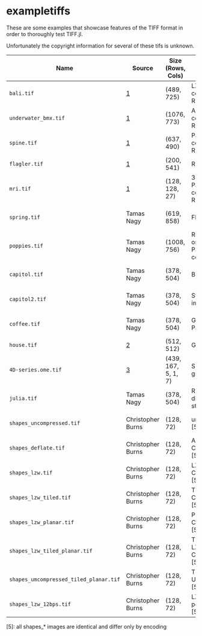 # exampletiffs

These are some examples that showcase features of the TIFF format in order
to thoroughly test TIFF.jl.

Unfortunately the copyright information for several of these tifs is
unknown.

| Name                                   | Source            | Size (Rows, Cols)   | Features                                | License                                                      |
|----------------------------------------|-------------------|---------------------|-----------------------------------------|--------------------------------------------------------------|
| `bali.tif`                             | [1]               | (489, 725)          | LZW compression, RGB                    | ?                                                            |
| `underwater_bmx.tif`                   | [1]               | (1076, 773)         | Adobe Deflate compression, RGB          | ?                                                            |
| `spine.tif`                            | [1]               | (637, 490)          | Packbits compression, RGB               | ?                                                            |
| `flagler.tif`                          | [1]               | (200, 541)          | RGBA                                    | ?                                                            |
| `mri.tif`                              | [1]               | (128, 128, 27)      | 3 dimensions, Packbits compression, RGB | ?                                                            |
| `spring.tif`                           | Tamas Nagy        | (619, 858)          | Float16 RGB                             | [BSD-3-Clause](https://opensource.org/licenses/BSD-3-Clause) |
| `poppies.tif`                          | Tamas Nagy        | (1008, 756)         | Rotated orientation, Palette-colored    | [BSD-3-Clause](https://opensource.org/licenses/BSD-3-Clause) |
| `capitol.tif`                          | Tamas Nagy        | (378, 504)          | Bilevel image                           | [BSD-3-Clause](https://opensource.org/licenses/BSD-3-Clause) |
| `capitol2.tif`                         | Tamas Nagy        | (378, 504)          | Striped bilevel image                   | [BSD-3-Clause](https://opensource.org/licenses/BSD-3-Clause) |
| `coffee.tif`                           | Tamas Nagy        | (378, 504)          | Grayscale, Packbits                     | [BSD-3-Clause](https://opensource.org/licenses/BSD-3-Clause) |
| `house.tif`                            | [2]               | (512, 512)          | Gray Alpha                              | MIT license?                                                 |
| `4D-series.ome.tif`                    | [3]               | (439, 167, 5, 1, 7) | Signed integer gray type                | [CC BY 4.0](https://creativecommons.org/licenses/by/4.0/)    |
| `julia.tif`                            | Tamas Nagy        | (378, 504)          | RGB, discontiguous strips [4]           | [BSD-3-Clause](https://opensource.org/licenses/BSD-3-Clause) |
| `shapes_uncompressed.tif`              | Christopher Burns | (128, 72)           | uncompressed [5]                        | [BSD-3-Clause](https://opensource.org/licenses/BSD-3-Clause) |
| `shapes_deflate.tif`                   | Christopher Burns | (128, 72)           | Adobe Deflate Compression [5]           | [BSD-3-Clause](https://opensource.org/licenses/BSD-3-Clause) |
| `shapes_lzw.tif`                       | Christopher Burns | (128, 72)           | LZW Compression [5]                     | [BSD-3-Clause](https://opensource.org/licenses/BSD-3-Clause) |
| `shapes_lzw_tiled.tif`                 | Christopher Burns | (128, 72)           | Tiled, LZW Compression [5]              | [BSD-3-Clause](https://opensource.org/licenses/BSD-3-Clause) |
| `shapes_lzw_planar.tif`                | Christopher Burns | (128, 72)           | Planar, LZW Compression [5]             | [BSD-3-Clause](https://opensource.org/licenses/BSD-3-Clause) |
| `shapes_lzw_tiled_planar.tif`          | Christopher Burns | (128, 72)           | Tiled, Planar, LZW Compression [5]      | [BSD-3-Clause](https://opensource.org/licenses/BSD-3-Clause) |
| `shapes_umcompressed_tiled_planar.tif` | Christopher Burns | (128, 72)           | Tiled, Planar, Uncompressed [5]         | [BSD-3-Clause](https://opensource.org/licenses/BSD-3-Clause) |
| `shapes_lzw_12bps.tif`                 | Christopher Burns | (128, 72)           | LZW, 12 bits per channel [5]            | [BSD-3-Clause](https://opensource.org/licenses/BSD-3-Clause) |

[1]: http://people.math.sc.edu/Burkardt/data/tif/tif.html
[2]: https://github.com/JuliaImages/TestImages.jl
[3]: https://docs.openmicroscopy.org/ome-model/6.0.0/ome-tiff/data.html
[4]: https://github.com/tlnagy/TiffImages.jl/pull/38#issuecomment-786281834
[5]: all shapes_* images are identical and differ only by encoding
